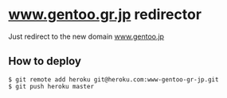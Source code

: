 # www.gentoo.gr.jp redirector
Just redirect to the new domain www.gentoo.jp

## How to deploy

```
$ git remote add heroku git@heroku.com:www-gentoo-gr-jp.git
$ git push heroku master
```
